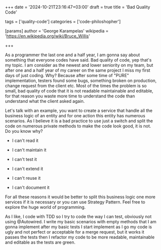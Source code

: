 +++
date = '2024-10-21T23:16:47+03:00'
draft = true
title = 'Bad Quality Code'

tags = ['quality-code']
categories = ['code-philoshopher']

[params]
    author = 'George Karampelas'
    wikipedia = 'https://en.wikipedia.org/wiki/Bruce_Willis'

+++

As a programmer the last one and a half year, I am gonna say about something that everyone codes have said. Bad quality of code, yep that's my topic. I am consider as the newest and lower seniority on my team, but after one and a half year of my career on the same project I miss my first days of just coding. Why? Because after some time of "PURE" implementation, testers found some bugs, something broken on production, change request from the client etc. Most of the times the problem is so small, bad quality of code that it is not readable maintainable and editable, for that reason you waste more time to understand the code than understand what the client asked again.

Let's talk with an example, you want to create a service that handle all the business logic of an entity and for one action this entity has numerous scenarios. As I believe it is a bad practice to use just a switch and split the code on numerous private methods to make the code look good, it is not. Do you know why?

- I can't read it

- I can't maintain it

- I can't test it

- I can't extend it

- I can't reuse it

- I can't document it

For all these reasons it would be better to split this business logic one more services if it is necessary or you can use Strategy Pattern. Feel free to explore the huge world of programming.

As I like, I code with TDD so I try to code the way I can test, obviously not using @Autowired. I write my basic scenarios with empty methods that I am gonna implement after my basic tests I start implement as I go my code is ugly and not perfect or acceptable for a merge request, but it works it passes the tests then I refactor my code to be more readable, maintainable and editable as the tests are green.